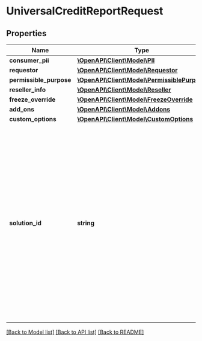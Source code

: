 # UniversalCreditReportRequest

## Properties
Name | Type | Description | Notes
------------ | ------------- | ------------- | -------------
**consumer_pii** | [**\OpenAPI\Client\Model\PII**](PII.md) |  | 
**requestor** | [**\OpenAPI\Client\Model\Requestor**](Requestor.md) |  | 
**permissible_purpose** | [**\OpenAPI\Client\Model\PermissiblePurpose**](PermissiblePurpose.md) |  | [optional] 
**reseller_info** | [**\OpenAPI\Client\Model\Reseller**](Reseller.md) |  | [optional] 
**freeze_override** | [**\OpenAPI\Client\Model\FreezeOverride**](FreezeOverride.md) |  | [optional] 
**add_ons** | [**\OpenAPI\Client\Model\Addons**](Addons.md) |  | [optional] 
**custom_options** | [**\OpenAPI\Client\Model\CustomOptions**](CustomOptions.md) |  | [optional] 
**solution_id** | **string** | Solution Id provided by Experian during the setup process. If you are setup to receive Premiers and Trended attributes, you will need to provide the solution Id in order to get back the premiers and trended attributes on the API response. | [optional] 

[[Back to Model list]](../README.md#documentation-for-models) [[Back to API list]](../README.md#documentation-for-api-endpoints) [[Back to README]](../README.md)


